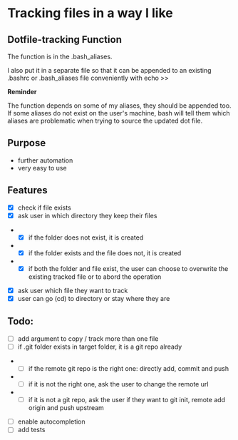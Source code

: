 # Tracking files in a way I like

## Dotfile-tracking Function

The function is in the .bash_aliases.

I also put it in a separate file so that it can be appended to an existing .bashrc or .bash_aliases file conveniently with echo >>

**Reminder**

The function depends on some of my aliases, they should be appended too. If some aliases do not exist on the user's machine, bash will tell them which aliases are problematic when trying to source the updated dot file.

## Purpose

- further automation
- very easy to use

## Features

- [x] check if file exists
- [x] ask user in which directory they keep their files
- - [x] if the folder does not exist, it is created
- - [x] if the folder exists and the file does not, it is created
- - [x] if both the folder and file exist, the user can choose to overwrite the existing tracked file or to abord the operation
- [x] ask user which file they want to track
- [x] user can go (cd) to directory or stay where they are

## Todo:

- [ ] add argument to copy / track more than one file
- [ ] if .git folder exists in target folder, it is a git repo already
- - [ ] if the remote git repo is the right one: directly add, commit and push
- - [ ] if it is not the right one, ask the user to change the remote url
- - [ ] if it is not a git repo, ask the user if they want to git init, remote add origin and push upstream
- [ ] enable autocompletion
- [ ] add tests